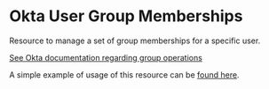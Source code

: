 # Okta User Group Memberships

Resource to manage a set of group memberships for a specific user.

[See Okta documentation regarding group operations](https://developer.okta.com/docs/reference/api/groups/#group-member-operations)

A simple example of usage of this resource can be [found here](./basic.tf).
